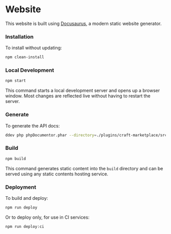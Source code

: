 # Website

This website is built using [Docusaurus](https://docusaurus.io/), a modern static website generator.

### Installation

To install without updating:

```sh
npm clean-install
```

### Local Development

```sh
npm start
```

This command starts a local development server and opens up a browser window. Most changes are reflected live without having to restart the server.

### Generate

To generate the API docs:

```sh
ddev php phpDocumentor.phar --directory=./plugins/craft-marketplace/src --target=./plugins/craft-marketplace/docs/docs/api --template=vendor/saggre/phpdocumentor-markdown/themes/markdown --visibility=public --defaultpackagename=Marketplace --title=Marketplace
```

### Build

```sh
npm build
```

This command generates static content into the `build` directory and can be served using any static contents hosting service.

### Deployment

To build and deploy:

```sh
npm run deploy
```

Or to deploy only, for use in CI services:

```sh
npm run deploy:ci
```
